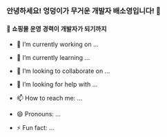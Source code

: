 ### 안녕하세요! 엉덩이가 무거운 개발자 배소영입니다! 👋

<!--
**carina9231/carina9231** is a ✨ _special_ ✨ repository because its `README.md` (this file) appears on your GitHub profile.

Here are some ideas to get you started:
-->

#### 💬 쇼핑몰 운영 경력이 개발자가 되기까지

- 🔭 I’m currently working on ...
- 🌱 I’m currently learning ...
- 👯 I’m looking to collaborate on ...
- 🤔 I’m looking for help with ...

- 📫 How to reach me: ...
- 😄 Pronouns: ...
- ⚡ Fun fact: ...

